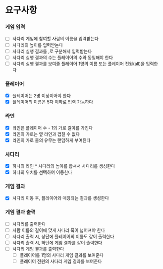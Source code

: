 # 요구사항

### 게임 입력
- [ ] 사다리 게임에 참여할 사람의 이름을 입력받는다
- [ ] 사다리의 높이를 입력받는다
- [ ] 사다리 실행 결과를 ,로 구분해서 입력받는다
- [ ] 사다리 실행 결과의 수는 플레이어의 수와 동일해야 한다
- [ ] 사다리 실행 결과를 보여줄 플레이어 1명의 이름 또는 플레이어 전원(all)을 입력한다

### 플레이어
- [x] 플레이어는 2명 이상이어야 한다
- [x] 플레이어의 이름은 5자 이하로 입력 가능하다

### 라인
- [x] 라인은 플레이어 수 - 1의 가로 길이를 가진다
- [x] 라인의 가로는 옆 라인과 겹칠 수 없다
- [x] 라인의 가로 줄의 유무는 랜덤하게 부여된다

### 사다리
- [x] 하나의 라인 * 사다리의 높이를 합쳐서 사다리를 생성한다
- [x] 하나의 위치를 선택하여 이동한다

### 게임 결과
- [x] 사다리 이동 후, 플레이어와 매칭되는 결과를 생성한다

### 게임 결과 출력
- [ ] 사다리를 출력한다
- [ ] 사람 이름의 길이에 맞게 사다리 폭이 넓어져야 한다
- [ ] 사다리 출력 시, 상단에 플레이어의 이름도 같이 출력한다
- [ ] 사다리 출력 시, 하단에 게임 결과를 같이 출력한다
- [ ] 사다리 게임 결과를 출력한다
  - [ ] 플레이어를 1명의 사다리 게임 결과를 보여준다
  - [ ] 플레이어 전원의 사다리 게임 결과를 보여준다 